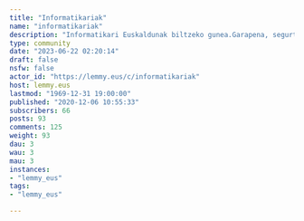 ```yaml
---
title: "Informatikariak" 
name: "informatikariak"
description: "Informatikari Euskaldunak biltzeko gunea.Garapena, segurtasuna, sistema administraritza, diseinua, Raspberry, Arduino, Linux... edo teknologia eta informatikarekin erlazioa duen edozein gai jorratzeko lekua.*Banner eta logoa:  [https://pixabay.com/users/janjf93-3084263/](https://pixabay.com/users/janjf93-3084263/)* "
type: community
date: "2023-06-22 02:20:14"
draft: false
nsfw: false
actor_id: "https://lemmy.eus/c/informatikariak"
host: lemmy.eus
lastmod: "1969-12-31 19:00:00"
published: "2020-12-06 10:55:33"
subscribers: 66
posts: 93
comments: 125
weight: 93
dau: 3
wau: 3
mau: 3
instances:
- "lemmy_eus"
tags: 
- "lemmy_eus"

---
```

